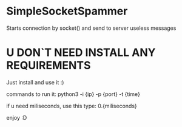 # SimpleSocketSpammer
Starts connection by socket() and send to server useless messages

# U DON`T NEED INSTALL ANY REQUIREMENTS
Just install and use it :)

commands to run it:
python3 -i {ip} -p {port} -t {time}

if u need miliseconds, use this type: 0.{miliseconds}

enjoy :D

